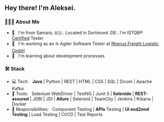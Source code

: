 <h2> Hey there! I'm Aleksei.</h2>

<h3> 👨🏻‍💻 About Me </h3>

- 🤔 &nbsp; I'm from Samara, 🇷🇺:. Located in Dortmund :DE:. I'm ISTQB® [Certified](https://www.gasq.org/en/registration/expert/38981e13-c39d-48a8-9e54-9758d479366c.html) Tester
- 💼 &nbsp; I'm working as an :coffee: Agiler Software Tester at [Rhenus Freight Logistic GmbH](https://www.rhenus.group/)
- 🌱 &nbsp; I'm learning about development processes

<h3>🛠 Stack</h3>

- 💻 Tech: &nbsp; <b>Java</b> | Python | REST | HTML | CSS | SQL | Dicom | Apache Kafka 
- 🔧 Tools: &nbsp; Selenium WebDriver | TestNG | Junit 5 | <b>Selenide</b> | <b>REST-assured</b> | JDBI | JDI | <b>Allure</b> | Selenoid | TeamCity | Jenkins  | Kibana | Docker
- :hammer: Responsibilities: &nbsp; Component Testing | <b>APIs</b> Testing | <b>UI end2end Testing</b> | Load Testing | CI/CD | Test Reports
<br/>
